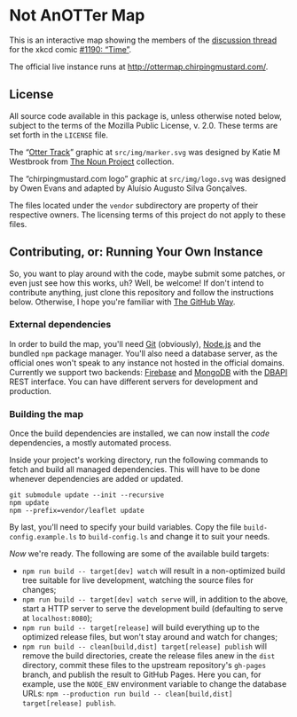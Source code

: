 # Not AnOTTer Map

This is an interactive map showing the members of the [discussion thread][OTT] for the xkcd comic [#1190: “Time”][OTC].

The official live instance runs at http://ottermap.chirpingmustard.com/.


## License

All source code available in this package is, unless otherwise noted below, subject to the terms of the Mozilla Public License, v. 2.0.  These terms are set forth in the `LICENSE` file.

The “[Otter Track][]” graphic at `src/img/marker.svg` was designed by Katie M Westbrook from [The Noun Project][] collection.

The “chirpingmustard.com logo” graphic at `src/img/logo.svg` was designed by Owen Evans and adapted by Aluísio Augusto Silva Gonçalves.

The files located under the `vendor` subdirectory are property of their respective owners.  The licensing terms of this project do not apply to these files.


## Contributing, or: Running Your Own Instance

So, you want to play around with the code, maybe submit some patches, or even just see how this works, uh?  Well, be welcome!  If don't intend to contribute anything, just clone this repository and follow the instructions below.  Otherwise, I hope you're familiar with [The GitHub Way][].


### External dependencies

In order to build the map, you'll need [Git][] (obviously), [Node.js][] and the bundled `npm` package manager.  You'll also need a database server, as the official ones won't speak to any instance not hosted in the official domains.  Currently we support two backends: [Firebase][] and [MongoDB][] with the [DBAPI][] REST interface.  You can have different servers for development and production.


### Building the map

Once the build dependencies are installed, we can now install the _code_ dependencies, a mostly automated process.

Inside your project's working directory, run the following commands to fetch and build all managed dependencies.  This will have to be done whenever dependencies are added or updated.

    git submodule update --init --recursive
    npm update
    npm --prefix=vendor/leaflet update

By last, you'll need to specify your build variables.  Copy the file `build-config.example.ls` to `build-config.ls` and change it to suit your needs.

_Now_ we're ready.  The following are some of the available build targets:
- `npm run build -- target[dev] watch` will result in a non-optimized build tree suitable for live development, watching the source files for changes;
- `npm run build -- target[dev] watch serve` will, in addition to the above, start a HTTP server to serve the development build (defaulting to serve at `localhost:8080`);
- `npm run build -- target[release]` will build everything up to the optimized release files, but won't stay around and watch for changes;
- `npm run build -- clean[build,dist] target[release] publish` will remove the build directories, create the release files anew in the `dist` directory, commit these files to the upstream repository's `gh-pages` branch, and publish the result to GitHub Pages.  Here you can, for example, use the `NODE_ENV` environment variable to change the database URLs: `npm --production run build -- clean[build,dist] target[release] publish`.


[OTT]:               http://forums.xkcd.com/viewtopic.php?t=101043
[OTC]:               http://xkcd.com/1190/
[Otter Track]:       http://thenounproject.com/term/otter-track/3498/
[The Noun Project]:  http://thenounproject.com/
[The GitHub Way]:    https://help.github.com/articles/fork-a-repo
[Git]:               http://git-scm.com/
[Node.js]:           http://nodejs.org/
[MongoDB]:           http://www.mongodb.org/
[DBAPI]:             https://bitbucket.org/AluisioASG/dbapi/
[Firebase]:          https://www.firebase.com/
